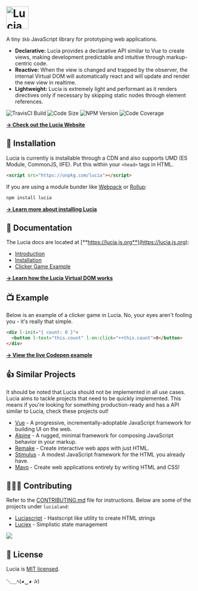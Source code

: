 # <a href="http://lucia.js.org"><img src="https://raw.githubusercontent.com/aidenybai/lucia/master/.github/img/logo.svg" height="60" alt="Lucia Logo" aria-label="http://lucia.js.org" /></a>

A tiny `3kb` JavaScript library for prototyping web applications.

- **Declarative:** Lucia provides a declarative API similar to Vue to create views, making development predictable and intuitive through markup-centric code.
- **Reactive:** When the view is changed and trapped by the observer, the internal Virtual DOM will automatically react and will update and render the new view in realtime.
- **Lightweight:** Lucia is extremely light and performant as it renders directives only if necessary by skipping static nodes through element references.

![TravisCI Build](https://badgen.net/travis/aidenybai/lucia?color=7460E1&labelColor=1D1E32&style=flat-square&label=build) ![Code Size](https://badgen.net/badgesize/brotli/https/unpkg.com/lucia?color=7460E1&labelColor=1D1E32&style=flat-square&label=size) ![NPM Version](https://img.shields.io/npm/v/lucia?color=7460E1&labelColor=1D1E32&style=flat-square) ![Code Coverage](https://img.shields.io/coveralls/github/aidenybai/lucia?color=7460E1&labelColor=1D1E32&style=flat-square)

[**→ Check out the Lucia Website**](https://lucia.js.org)

## 📩 Installation

Lucia is currently is installable through a CDN and also supports UMD (ES Module, CommonJS, IIFE). Put this within your `<head>` tags in HTML.

```html
<script src="https://unpkg.com/lucia"></script>
```

If you are using a module bunder like [Webpack](https://webpack.js.org/) or [Rollup](https://rollupjs.org):

```bash
npm install lucia
```

[**→ Learn more about installing Lucia**](https://lucia.js.org/docs/essentials/installation)

## 📕 Documentation

The Lucia docs are located at [**https://lucia.js.org**](https://lucia.js.org):

- [Introduction](https://lucia.js.org/docs/essentials/introduction)
- [Installation](https://lucia.js.org/docs/essentials/installation)
- [Clicker Game Example](https://lucia.js.org/docs/essentials/introduction#clicker-game-example)

[**→ Learn how the Lucia Virtual DOM works**](https://github.com/aidenybai/lucia/tree/master/src/vdom#readme)

## 📺 Example

Below is an example of a clicker game in Lucia. No, your eyes aren't fooling you - it's really that simple.

```html
<div l-init="{ count: 0 }">
  <button l-text="this.count" l-on:click="++this.count">0</button>
</div>
```

[**→ View the live Codepen example**](https://codepen.io/aidenybai/pen/jOrXdKj)

## 👍 Similar Projects

It should be noted that Lucia should not be implemented in all use cases. Lucia aims to tackle projects that need to be quickly implemented. This means if you're looking for something production-ready and has a API similar to Lucia, check these projects out!

- [Vue](https://github.com/vuejs/vue) - A progressive, incrementally-adoptable JavaScript framework for building UI on the web.
- [Alpine](https://github.com/alpinejs/alpine) - A rugged, minimal framework for composing JavaScript behavior in your markup.
- [Remake](https://github.com/remake/remake-cli) - Create interactive web apps with just HTML.
- [Stimulus](https://github.com/stimulusjs/stimulus) - A modest JavaScript framework for the HTML you already have.
- [Mavo](https://github.com/mavoweb/mavo) - Create web applications entirely by writing HTML and CSS!

## 🧑‍🤝‍🧑 Contributing

Refer to the [CONTRIBUTING.md](https://github.com/aidenybai/lucia/blob/master/.github/CONTRIBUTING.md) file for instructions. Below are some of the projects under `lucialand`:

- [Luciascript](https://github.com/lucialand/luciascript) - Hastscript like utility to create HTML strings
- [Luciex](https://github.com/lucialand/luciex) - Simplistic state management

<a href="https://github.com/aidenybai/lucia/graphs/contributors"><img src="https://opencollective.com/lucialand/contributors.svg?width=890" /></a>

## 📑 License

Lucia is [MIT licensed](LICENSE.md).

＼＿ﾍ(◕‿◕ ✰)
